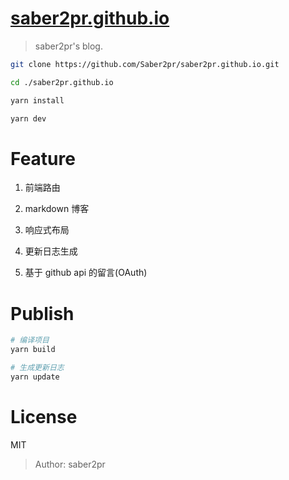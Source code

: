 # [saber2pr.github.io](https://saber2pr.github.io/)

> saber2pr's blog.

```bash
git clone https://github.com/Saber2pr/saber2pr.github.io.git

cd ./saber2pr.github.io

yarn install

yarn dev
```

# Feature

1. 前端路由

2. markdown 博客

3. 响应式布局

4. 更新日志生成

5. 基于 github api 的留言(OAuth)

# Publish

```bash
# 编译项目
yarn build
```

```bash
# 生成更新日志
yarn update
```

# License

MIT

> Author: saber2pr

